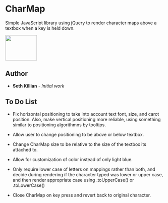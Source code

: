 # CharMap

Simple JavaScript library using jQuery to render character maps above a textbox when a key is held down.

<img src="https://rawgit.com/killia15/CharMap/master/Demo.png" width="100" height="80">

## Author

* **Seth Killian** - *Initial work*


## To Do List

* Fix horizontal positioning to take into account text font, size, and carot position. Also, make vertical positioning more reliable, using something similar to positioning algorithmns by tooltips.

* Allow user to change positioning to be above or below textbox.

* Change CharMap size to be relative to the size of the textbox its attached to.

* Allow for customization of color instead of only light blue.

* Only require lower case of letters on mappings rather than both, and decide during rendering if the character typed was lower or upper case, and then render appropriate case using .toUpperCase() or .toLowerCase()

* Close CharMap on key press and revert back to original character.
